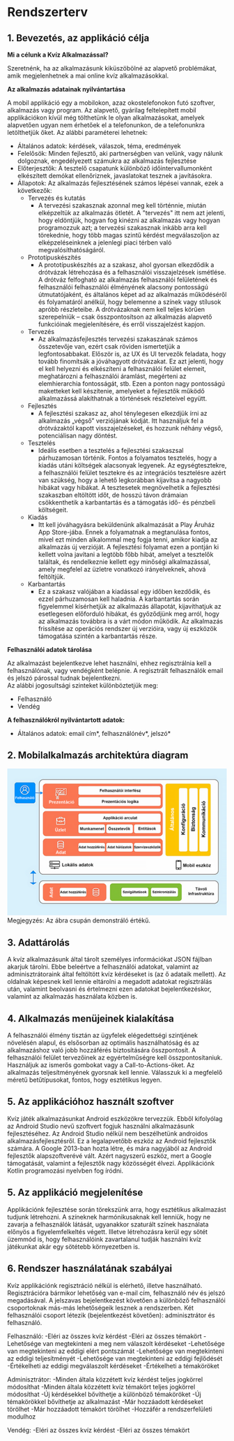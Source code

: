 # Rendszerterv
## 1. Bevezetés, az applikáció célja

**Mi a célunk a Kvíz Alkalmazással?**

Szeretnénk, ha az alkalmazásunk kiküszöbölné az alapvető problémákat, amik megjelenhetnek a mai online kvíz alkalmazásokkal.

**Az alkalmazás adatainak nyilvántartása**

A mobil applikáció egy a mobilokon, azaz okostelefonokon futó szoftver, alkalmazás vagy program.
Az alapvető, gyárilag feltelepített mobil applikációkon kívül még tölthetünk le olyan alkalmazásokat, amelyek alapvetően ugyan nem érhetőek el a telefonunkon, de a telefonunkra letölthetjük őket.
Az alábbi paraméterei lehetnek:
- Általános adatok: kérdések, válaszok, téma, eredmények
- Felelősök: Minden fejlesztő, aki partnerségben van velünk, vagy nálunk dolgoznak, engedélyezett számukra az alkalmazás fejlesztése
- Előterjesztők: A tesztelő csapatunk különböző időintervallumonként elkészített demókat ellenőriznek, javaslatokat tesznek a javításokra.
- Állapotok: Az alkalmazás fejlesztésének számos lépései vannak, ezek a következők:
   - Tervezés és kutatás
	    - A tervezési szakasznak azonnal meg kell történnie, miután elképzeltük az alkalmazás ötletét. A "tervezés" itt nem azt jelenti, hogy eldöntjük, hogyan fog kinézni az alkalmazás vagy hogyan programozzuk azt; a tervezési szakasznak inkább arra kell törekednie, hogy több magas szintű kérdést megválaszoljon az elképzeléseinknek a jelenlegi piaci térben való megvalósíthatóságáról.
   - Prototípuskészítés
	    - A prototípuskészítés az a szakasz, ahol gyorsan elkezdődik a drótvázak létrehozása és a felhasználói visszajelzések ismétlése. A drótváz felfogható az alkalmazás felhasználói felületének és felhasználói felhasználói élményének alacsony pontosságú útmutatójaként, és általános képet ad az alkalmazás működéséről és folyamatáról anélkül, hogy belemenne a színek vagy stílusok apróbb részleteibe. A drótvázaknak nem kell teljes körűen szerepelniük – csak összpontosítson az alkalmazás alapvető funkcióinak megjelenítésére, és erről visszajelzést kapjon.
   - Tervezés
	    - Az alkalmazásfejlesztés tervezési szakaszának számos összetevője van, ezért csak röviden ismertetjük a legfontosabbakat. Először is, az UX és UI tervezők feladata, hogy tovább finomítsák a jóváhagyott drótvázakat. Ez azt jelenti, hogy el kell helyezni és elkészíteni a felhasználói felület elemeit, meghatározni a felhasználói áramlást, megérteni az elemhierarchia fontosságát, stb. Ezen a ponton nagy pontosságú maketteket kell készítenie, amelyeket a fejlesztők működő alkalmazássá alakíthatnak a történések részleteivel együtt.
   - Fejlesztés
	    - A fejlesztési szakasz az, ahol ténylegesen elkezdjük írni az alkalmazás „végső” verziójának kódját. Itt használjuk fel a drótvázaktól kapott visszajelzéseket, és hozzunk néhány végső, potenciálisan nagy döntést.
   - Tesztelés
	    - Ideális esetben a tesztelés a fejlesztési szakaszsal párhuzamosan történik. Fontos a folyamatos tesztelés, hogy a kiadás utáni költségek alacsonyak legyenek. Az egységtesztekre, a felhasználói felület tesztekre és az integrációs tesztelésre azért van szükség, hogy a lehető legkorábban kijavítsa a nagyobb hibákat vagy hibákat. A tesztesetek megnövelhetik a fejlesztési szakaszban eltöltött időt, de hosszú távon drámaian csökkenthetik a karbantartás és a támogatás idő- és pénzbeli költségeit.
   - Kiadás
	    - Itt kell jóváhagyásra beküldenünk alkalmazását a Play Áruház App Store-jába. Ennek a folyamatnak a megtanulása fontos, mivel ezt minden alkalommal meg fogja tenni, amikor kiadja az alkalmazás új verzióját. A fejlesztési folyamat ezen a pontján ki kellett volna javítani a legtöbb főbb hibát, amelyet a tesztelők találtak, és rendelkeznie kellett egy minőségi alkalmazással, amely megfelel az üzletre vonatkozó irányelveknek, ahová feltöltjük.
   - Karbantartás
	    - Ez a szakasz valójában a kiadással egy időben kezdődik, és ezzel párhuzamosan kell haladnia. A karbantartás során figyelemmel kísérhetjük az alkalmazás állapotát, kijavíthatjuk az esetlegesen előforduló hibákat, és győződjünk meg arról, hogy az alkalmazás továbbra is a várt módon működik. Az alkalmazás frissítése az operációs rendszer új verzióira, vagy új eszközök támogatása szintén a karbantartás része.


**Felhasználói adatok tárolása**

Az alkalmazást bejelentkezve lehet használni, ehhez regisztrálnia kell a felhasználónak, vagy vendégként belépnie.
A regisztrált felhasználók email és jelszó párossal tudnak bejelentkezni. <br>
Az alábbi jogosultsági szinteket különböztetjük meg:

   - Felhasználó
   - Vendég

**A felhasználókról nyilvántartott adatok:**

- Általános adatok: email cím*, felhasználónév*, jelszó*


## 2. Mobilalkalmazás architektúra diagram

![rendszerterv](./images/mobilalkalmazas.png "Architektura diagram") <br>
Megjegyzés: Az ábra csupán demonstráló értékű.


## 3. Adattárolás

A kvíz alkalmazásunk által tárolt személyes információkat JSON fájlban akarjuk tárolni. Ebbe beleértve a felhasználói adatokat, valamint az adminisztrátoraink által
feltöltött kvíz kérdéseket is (az ő adataik mellett). Az oldalnak képesnek kell lennie eltárolni a megadott adatokat regisztrálás után, valamint beolvasni és értelmezni ezen adatokat bejelentkezéskor, valamint az alkalmazás használata közben is.


## 4. Alkalmazás menüjeinek kialakítása

A felhasználói élmény tisztán az ügyfelek elégedettségi szintjének növelésén alapul, és elsősorban az optimális használhatóság és az alkalmazáshoz való jobb hozzáférés biztosítására összpontosít.
A felhasználói felület tervezőinek az egyértelműségre kell összpontosítaniuk. Használjuk az ismerős gombokat vagy a Call-to-Actions-öket. Az alkalmazás teljesítményének gyorsnak kell lennie.
Válasszuk ki a megfelelő méretű betűtípusokat, fontos, hogy esztétikus legyen.

## 5. Az applikációhoz használt szoftver

Kvíz játék alkalmazásunkat Android eszközökre tervezzük. Ebből kifolyólag az Android Studio nevű szoftvert fogjuk használni alkalmazásunk fejlesztéséhez.
Az Android Studio nélkül nem beszélhetünk androidos alkalmazásfejlesztésről. Ez a legalapvetőbb eszköz az Android fejlesztők számára. A Google 2013-ban hozta létre, és mára nagyjából az Android fejlesztők alapszoftverévé vált. Azért nagyszerű eszköz, mert a Google támogatását, valamint a fejlesztők nagy közösségét élvezi. Applikációnk Kotlin programozási nyelvben fog íródni. 

## 5. Az applikáció megjelenítése

Applikációnk fejlesztése során törekszünk arra, hogy esztétikus alkalmazást tudjunk létrehozni.
A színeknek harmónikusaknak kell lenniük, hogy ne zavarja a felhasználók látását, ugyanakkor
szaturált színek használata előnyös a figyelemfelkeltés végett. Illetve létrehozásra kerül egy sötét üzemmód is, hogy felhasználóink zavartalanul tudják használni kvíz játékunkat akár egy sötétebb környezetben is. 

## 6. Rendszer használatának szabályai

Kvíz applikációnk regisztráció nélkül is elérhető, illetve használható. Regisztrációra bármikor lehetőség van e-mail cím, felhasználó név és jelszó megadásával. A jelszavas bejelentkezést követően a különböző felhasználói csoportoknak más-más lehetőségeik lesznek a rendszerben. Két felhasználói csoport létezik (bejelentkezést követően): adminisztrátor és felhasználó.

Felhasználó:
-Eléri az összes kvíz kérdést 
-Eléri az összes témakört
-Lehetősége van megtekinteni a meg nem válaszolt kérdéseket
-Lehetősége van megtekinteni az eddigi elért pontszámát
-Lehetősége van megtekinteni az eddigi teljesítményét
-Lehetősége van megtekinteni az eddigi fejlődését
-Értékelheti az eddigi megválaszolt kérdéseket
-Értékelheti a témaköröket

Adminisztrátor:
-Minden általa közzétett kvíz kérdést teljes jogkörrel módosíthat
-Minden általa közzétett kvíz témakört teljes jogkörrel módosíthat
-Új kérdésekkel bővíthetje a különböző témaköröket
-Új témakörökkel bővíthetje az alkalmazást
-Már hozzáadott kérdéseket törölhet
-Már hozzáadott témakört törölhet
-Hozzáfér a rendszerfelületi modulhoz

Vendég:
-Eléri az összes kvíz kérdést
-Eléri az összes témakört







